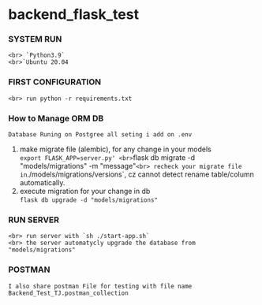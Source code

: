 # backend_flask_test

### SYSTEM RUN
    <br> `Python3.9`
    <br>`Ubuntu 20.04

### FIRST CONFIGURATION
    <br> run python -r requirements.txt

### How to Manage ORM DB 
    Database Runing on Postgree all seting i add on .env
1. make migrate file (alembic), for any change in your models
    <br>`export FLASK_APP=server.py'
    <br>`flask db migrate -d "models/migrations" -m "message"`
    <br> recheck your migrate file in `./models/migrations/versions`, cz cannot detect rename table/column automatically.
2. execute migration for your change in db
    <br>`flask db upgrade -d "models/migrations"`

### RUN SERVER
    <br> run server with `sh ./start-app.sh`
    <br> the server automatycly upgrade the database from "models/migrations"

### POSTMAN
    I also share postman File for testing with file name
    Backend_Test_TJ.postman_collection